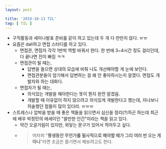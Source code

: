 ```yaml
---
layout: post

title: '2018-10-13 TIL'
tag: [ TIL ]
---
```


* 구직활동과 세미나발표 준비를 같이 하고 있는데 두 개 다 만만치 않다. ㅠㅠ
* 요즘은 dali하고 면접 스터디를 하고 있다.
  * 면접관, 면접자 각각 1번씩 역할 바꿔서 한다. 한 번에 3~4시간 정도 걸리던데, 다 끝나면 진이 빠짐 ㅋㅋ
  * 면접관이 될 때는,
    * 답변을 들으면 상대의 모습에 비춰 나도 개선해야할 게 눈에 보인다.
    * 면접관분들이 암기해서 답변하는 걸 왜 안 좋아하시는지 알겠다. 면접도 개발자와 하는 대화다.
  * 면접자가 될 때는,
    * 의식있는 개발을 해야한다는 뜻이 뭔지 완전 알겠음.
    * 개발할 때 이유없이 하지 않으려고 의식있게 개발한다고 했는데, 지나보니 허술했던 점들이 많이 있더라. ㅠㅠㅠ
* 스트레스나 압박을 받을 때 좋은 책들을 읽으면서 심신을 정리(?)하곤 하는데 최근에 배우 박정민의 에세이인 "쓸만한 인간"이라는 책을 읽고 있다.
  * 약간 오글거림이 있지만, 와닿는 문구가 있어서 적어두고 싶다.
  * > 어차피 "**평생동안 무언가를 필사적으로 해야할 때가 그리 여러 번 오는 게 아니**"라면 조금은 즐기면서 해보려고도 한다.
